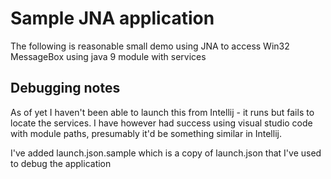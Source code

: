 # Sample JNA application

The following is reasonable small demo using JNA to access Win32 MessageBox using java 9 module with services

## Debugging notes

As of yet I haven't been able to launch this from Intellij - it runs but fails to locate the services.  I have however
had success using visual studio code with module paths, presumably it'd be something similar in Intellij.

I've added launch.json.sample which is a copy of launch.json that I've used to debug the application
